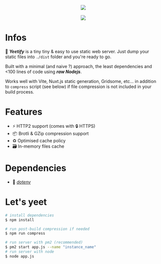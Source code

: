 
<p align="center">
    <img src="https://em-content.zobj.net/thumbs/160/apple/325/dashing-away_1f4a8.png"/>
    <br/>
    <br/>
    <img src="https://img.shields.io/badge/node.js--339933?style=for-the-badge&logo=node.js"/>
</p>

# Infos

💨 ***Yeetify*** is a tiny tiny & easy to use static web server. Just dump your static files into `./dist` folder and you're ready to go.

Built with a minimal (and naive ?) approach, the least dependencies and <100 lines of code using ***raw Nodejs***.

Works well with Vite, Nuxt.js static generation, Gridsome, etc... in addition to `compress` script (see below) if file compression is not included in your build process.

# Features

- ⚡️ HTTP2 support (comes with 🔒 HTTPS)
- 📦 Brotli & GZip compression support
- ♻️ Optimised cache policy
- 🗃️ In-memory files cache

# Dependencies

- 🔧 *[dotenv](https://www.npmjs.com/package/dotenv)*

# Let's yeet

```bash
# install dependencies
$ npm install

# run post-build compression if needed
$ npm run compress

# run server with pm2 (recommended)
$ pm2 start app.js --name "instance_name"
# run server with node
$ node app.js
```
